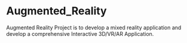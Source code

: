 # Augmented_Reality

Augmented Reality Project is to develop a mixed reality application and develop a comprehensive Interactive 3D/VR/AR Application.
